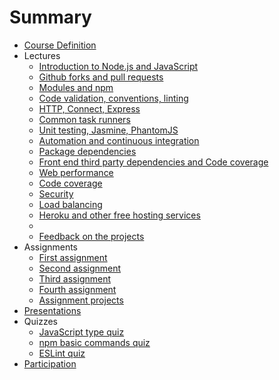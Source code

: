# Summary

* [Course Definition](index.md)
* Lectures
  * [Introduction to Node.js and JavaScript](lectures/2014-08-26.md)
  * [Github forks and pull requests](lectures/2014-09-02.md)
  * [Modules and npm](lectures/2014-09-09.md)
  * [Code validation, conventions, linting](lectures/2014-09-16.md)
  * [HTTP, Connect, Express](lectures/2014-09-23.md)
  * [Common task runners](lectures/2014-09-30.md)
  * [Unit testing, Jasmine, PhantomJS](lectures/2014-10-07.md)
  * [Automation and continuous integration](lectures/2014-10-14.md)
  * [Package dependencies](lectures/2014-10-21.md)
  * [Front end third party dependencies and Code coverage](lectures/2014-10-28.md)
  * [Web performance](lectures/2014-11-04.md)
  * [Code coverage](lectures/2014-11-11.md)
  * [Security](lectures/2014-11-18.md)
  * [Load balancing](lectures/2014-11-25.md)
  * [Heroku and other free hosting services](lectures/2014-12-02.md)
  * [](lectures/2014-12-09.md)
  * [Feedback on the projects](lectures/2014-12-16.md)
* Assignments
  * [First assignment](assignments/2014-09-16.md)
  * [Second assignment](assignments/2014-10-07.md)
  * [Third assignment](assignments/2014-10-28.md)
  * [Fourth assignment](assignments/2014-11-18.md)
  * [Assignment projects](assignments/assignment-projects.md)
* [Presentations](presentations.md)
* Quizzes
  * [JavaScript type quiz](quizzes/javascript-types.md)
  * [npm basic commands quiz](quizzes/npm-commands.md)
  * [ESLint quiz](quizzes/eslint.md)
* [Participation](participation.md)
